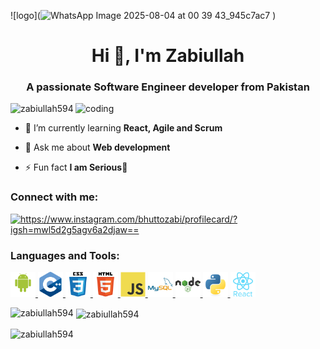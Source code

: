 ![logo](![WhatsApp Image 2025-08-04 at 00 39 43_945c7ac7](https://github.com/user-attachments/assets/c1637deb-85d4-4673-8eae-720df440e9da)
)
<h1 align="center">Hi 👋, I'm Zabiullah</h1>
<h3 align="center">A passionate Software Engineer developer from Pakistan</h3>
<img align="right" alt="coding" width="400" src="https://tse1.mm.bing.net/th/id/OIP.P4P_dtKk5nhiexXv1Hk9eQHaFj?pid=Api&P=0&h=220">

<p align="left"> <img src="https://komarev.com/ghpvc/?username=zabiullah594&label=Profile%20views&color=0e75b6&style=flat" alt="zabiullah594" /> </p>

- 🌱 I’m currently learning **React, Agile and Scrum**

- 💬 Ask me about **Web development**

- ⚡ Fun fact **I am Serious🤑**

<h3 align="left">Connect with me:</h3>
<p align="left">
<a href="https://instagram.com/https://www.instagram.com/bhuttozabi/profilecard/?igsh=mwl5d2g5agv6a2djaw==" target="blank"><img align="center" src="https://raw.githubusercontent.com/rahuldkjain/github-profile-readme-generator/master/src/images/icons/Social/instagram.svg" alt="https://www.instagram.com/bhuttozabi/profilecard/?igsh=mwl5d2g5agv6a2djaw==" height="30" width="40" /></a>
</p>

<h3 align="left">Languages and Tools:</h3>
<p align="left"> <a href="https://developer.android.com" target="_blank" rel="noreferrer"> <img src="https://raw.githubusercontent.com/devicons/devicon/master/icons/android/android-original-wordmark.svg" alt="android" width="40" height="40"/> </a> <a href="https://www.w3schools.com/cpp/" target="_blank" rel="noreferrer"> <img src="https://raw.githubusercontent.com/devicons/devicon/master/icons/cplusplus/cplusplus-original.svg" alt="cplusplus" width="40" height="40"/> </a> <a href="https://www.w3schools.com/css/" target="_blank" rel="noreferrer"> <img src="https://raw.githubusercontent.com/devicons/devicon/master/icons/css3/css3-original-wordmark.svg" alt="css3" width="40" height="40"/> </a> <a href="https://www.w3.org/html/" target="_blank" rel="noreferrer"> <img src="https://raw.githubusercontent.com/devicons/devicon/master/icons/html5/html5-original-wordmark.svg" alt="html5" width="40" height="40"/> </a> <a href="https://developer.mozilla.org/en-US/docs/Web/JavaScript" target="_blank" rel="noreferrer"> <img src="https://raw.githubusercontent.com/devicons/devicon/master/icons/javascript/javascript-original.svg" alt="javascript" width="40" height="40"/> </a> <a href="https://www.mysql.com/" target="_blank" rel="noreferrer"> <img src="https://raw.githubusercontent.com/devicons/devicon/master/icons/mysql/mysql-original-wordmark.svg" alt="mysql" width="40" height="40"/> </a> <a href="https://nodejs.org" target="_blank" rel="noreferrer"> <img src="https://raw.githubusercontent.com/devicons/devicon/master/icons/nodejs/nodejs-original-wordmark.svg" alt="nodejs" width="40" height="40"/> </a> <a href="https://www.python.org" target="_blank" rel="noreferrer"> <img src="https://raw.githubusercontent.com/devicons/devicon/master/icons/python/python-original.svg" alt="python" width="40" height="40"/> </a> <a href="https://reactjs.org/" target="_blank" rel="noreferrer"> <img src="https://raw.githubusercontent.com/devicons/devicon/master/icons/react/react-original-wordmark.svg" alt="react" width="40" height="40"/> </a> </p>

<p><img align="left" src="https://github-readme-stats.vercel.app/api/top-langs?username=zabiullah594&show_icons=true&locale=en&layout=compact" alt="zabiullah594" /></p>

<p>&nbsp;<img align="center" src="https://github-readme-stats.vercel.app/api?username=zabiullah594&show_icons=true&locale=en" alt="zabiullah594" /></p>

<p><img align="center" src="https://github-readme-streak-stats.herokuapp.com/?user=zabiullah594&" alt="zabiullah594" /></p>
